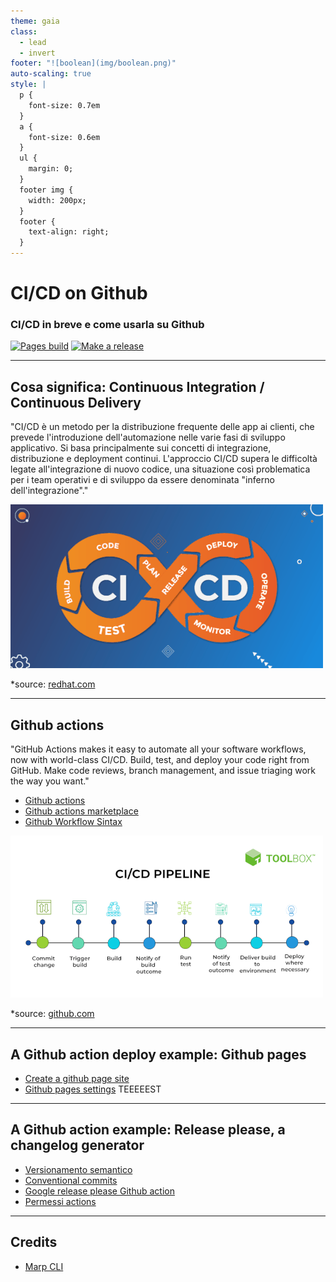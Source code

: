 ```yaml
---
theme: gaia
class:
  - lead
  - invert
footer: "![boolean](img/boolean.png)"
auto-scaling: true
style: |
  p {
    font-size: 0.7em
  }
  a {
    font-size: 0.6em
  }
  ul {
    margin: 0;
  }
  footer img {
    width: 200px;
  }
  footer {
    text-align: right;
  }
---
```


# CI/CD on Github

### CI/CD in breve e come usarla su Github

[![Pages build](https://github.com/mbaroncini/github_ci/actions/workflows/pages/pages-build-deployment/badge.svg)](https://github.com/mbaroncini/github_ci/actions/workflows/pages/pages-build-deployment)
[![Make a release](https://github.com/mbaroncini/github_ci/actions/workflows/release_please.yml/badge.svg)](https://github.com/mbaroncini/github_ci/actions/workflows/release_please.yml)

---

## Cosa significa: Continuous Integration / Continuous Delivery

<!-- _class: lead gaia -->
<!-- fit -->

"CI/CD è un metodo per la distribuzione frequente delle app ai clienti, che prevede l'introduzione dell'automazione nelle varie fasi di sviluppo applicativo. Si basa principalmente sui concetti di integrazione, distribuzione e deployment continui. L'approccio CI/CD supera le difficoltà legate all'integrazione di nuovo codice, una situazione così problematica per i team operativi e di sviluppo da essere denominata "inferno dell'integrazione"."

![devops](img/devops.png)

\*source: [redhat.com](https://www.redhat.com/it/topics/devops/what-is-ci-cd)

---

## Github actions

"GitHub Actions makes it easy to automate all your software workflows, now with world-class CI/CD. Build, test, and deploy your code right from GitHub. Make code reviews, branch management, and issue triaging work the way you want."

- [Github actions](https://github.com/features/actions)
- [Github actions marketplace](https://github.com/marketplace?query=sort%3Apopularity-desc&type=actions)
- [Github Workflow Sintax](https://docs.github.com/en/actions/using-workflows/workflow-syntax-for-github-actions)

![pipeline](img/pipeline.png)

\*source: [github.com](https://github.com/features/actions)

---

## A Github action deploy example: Github pages

<!-- _class: lead gaia -->

- [Create a github page site](https://docs.github.com/en/pages/getting-started-with-github-pages/creating-a-github-pages-site)
- [Github pages settings](https://github.com/mbaroncini/github_ci/settings/pages)
TEEEEEST


---

## A Github action example: Release please, a changelog generator

- [Versionamento semantico](https://semver.org/lang/it/)
- [Conventional commits](https://www.conventionalcommits.org/en/v1.0.0/)
- [Google release please Github action](https://github.com/marketplace/actions/release-please-action)
- [Permessi actions](https://github.com/mbaroncini/github_ci/settings/actions)

---

## Credits

<!-- _class: lead -->

- [Marp CLI](https://github.com/marp-team/marp-cli)
